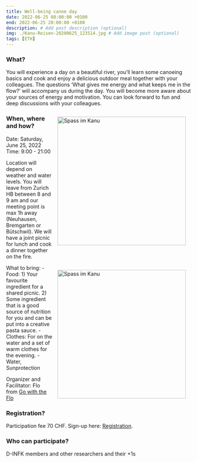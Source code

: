 ```yaml
---
title: Well-being canoe day 
date: 2022-06-25 08:00:00 +0100
end: 2022-06-25 20:00:00 +0100
description: # Add post description (optional)
img: ./Kanu-Reisen-20200625_123514.jpg # Add image post (optional)
tags: [ETH]
---
```


### What?
You will experience a day on a beautiful river, you’ll learn some canoeing basics and cook and enjoy a delicious outdoor meal together with your colleagues. The questions ‘What gives me energy and what keeps me in the flow?’ will accompany us during the day. You will become more aware about your sources of energy and motivation. You can look forward to fun and deep discussions with your colleagues.


<img style="margin:1em" align="right" src="./Spass-im-Kanu.jpg" title="Spass im Kanu" width="350">


### When, where and how?  
Date: Saturday, June 25, 2022  
Time: 9:00 - 21:00

Location will depend on weather and water levels. You will leave from Zurich HB between 8 and 9 am and our meeting point is max 1h away (Neuhausen, Bremgarten or Bütschwil). We will have a joint picnic for lunch and cook a dinner together on the fire.  

<img style="margin:1em" align="right" src="./farbiges-picknick-am-fluss.jpg" title="Spass im Kanu" width="350">

What to bring:
-Food: 1) Your favourite ingredient for a shared picnic. 2) Some ingredient that is a good source of nutrition for you and can be put into a creative pasta sauce.
-Clothes: For on the water and a set of warm clothes for the evening.
-Water, Sunprotection



Organizer and Facilitator: Flo from [Go with the Flo](https://florian-meier.li/)
### Registration?  
Participation fee 70 CHF. Sign-up here: [Registration](https://forms.gle/G8aAWLN8PoAakxos9). 

### Who can participate?
D-INFK members and other researchers and their +1s





